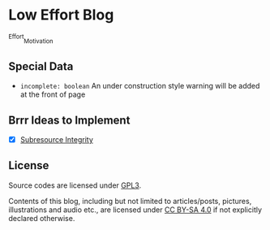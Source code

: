 # Low Effort Blog

<sup>Effort</sup><sub>Motivation</sub>


## Special Data

- `incomplete: boolean` An under construction style warning will be added at the front of page


## Brrr Ideas to Implement

- [x] [Subresource Integrity](https://developer.mozilla.org/en-US/docs/Web/Security/Subresource_Integrity)

## License

Source codes are licensed under [GPL3](./LICENSE).

Contents of this blog, including but not limited to articles/posts, pictures,
illustrations and audio etc., are licensed under [CC BY-SA 4.0](https://creativecommons.org/licenses/by-sa/4.0/)
if not explicitly declared otherwise.
